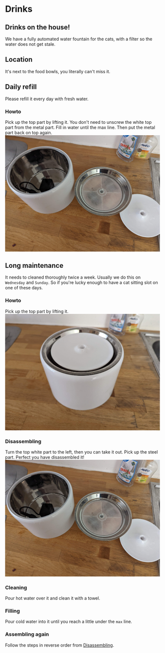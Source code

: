 # Drinks

## Drinks on the house!
We have a fully automated water fountain for the cats, with a filter so the water does not get stale.


## Location
It's next to the food bowls, you literally can't miss it.

## Daily refill
Please refill it every day with fresh water.

### Howto
Pick up the top part by lifting it.
You don't need to unscrew the white top part from the metal part.
Fill in water until the max line.
Then put the metal part back on top again.
![drawing](./assets/water_fountain_disassembled.jpg)

## Long maintenance
It needs to cleaned thoroughly twice a week.
Usually we do this on `Wednesday` and `Sunday`.
So if you're lucky enough to have a cat sitting slot on one of these days.

### Howto
Pick up the top part by lifting it.
![drawing](./assets/water_fountain.jpg)

### Disassembling
Turn the top white part to the left, then you can take it out.
Pick up the steel part.
Perfect you have disassembled it!
![drawing](./assets/water_fountain_disassembled.jpg)

### Cleaning
Pour hot water over it and clean it with a towel.

### Filling
Pour cold water into it until you reach a little under the `max` line.

### Assembling again
Follow the steps in reverse order from [Disassembling](#disassembling).